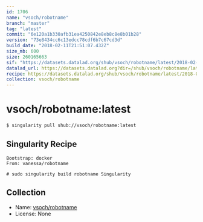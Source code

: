 ```yaml
---
id: 1706
name: "vsoch/robotname"
branch: "master"
tag: "latest"
commit: "6e120a1b330afb31ea4250842e8eb8c8e8b01b28"
version: "73e8434cc6c13edcc78cdf6b7c67cd3d"
build_date: "2018-02-11T21:51:07.432Z"
size_mb: 600
size: 260165663
sif: "https://datasets.datalad.org/shub/vsoch/robotname/latest/2018-02-11-6e120a1b-73e8434c/73e8434cc6c13edcc78cdf6b7c67cd3d.simg"
datalad_url: https://datasets.datalad.org?dir=/shub/vsoch/robotname/latest/2018-02-11-6e120a1b-73e8434c/
recipe: https://datasets.datalad.org/shub/vsoch/robotname/latest/2018-02-11-6e120a1b-73e8434c/Singularity
collection: vsoch/robotname
---
```


# vsoch/robotname:latest

```bash
$ singularity pull shub://vsoch/robotname:latest
```

## Singularity Recipe

```singularity
Bootstrap: docker
From: vanessa/robotname

# sudo singularity build robotname Singularity
```

## Collection

 - Name: [vsoch/robotname](https://github.com/vsoch/robotname)
 - License: None

